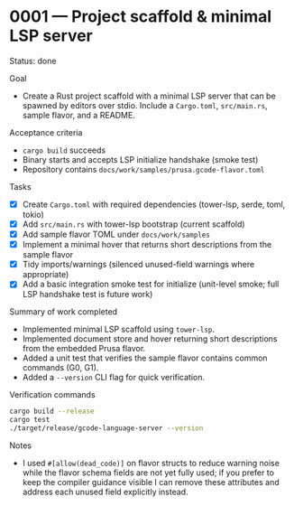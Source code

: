 # 0001 — Project scaffold & minimal LSP server

Status: done

Goal
- Create a Rust project scaffold with a minimal LSP server that can be spawned by editors over stdio. Include a `Cargo.toml`, `src/main.rs`, sample flavor, and a README.

Acceptance criteria
- `cargo build` succeeds
- Binary starts and accepts LSP initialize handshake (smoke test)
- Repository contains `docs/work/samples/prusa.gcode-flavor.toml`

Tasks
- [x] Create `Cargo.toml` with required dependencies (tower-lsp, serde, toml, tokio)
- [x] Add `src/main.rs` with tower-lsp bootstrap (current scaffold)
- [x] Add sample flavor TOML under `docs/work/samples`
- [x] Implement a minimal hover that returns short descriptions from the sample flavor
- [x] Tidy imports/warnings (silenced unused-field warnings where appropriate)
- [x] Add a basic integration smoke test for initialize (unit-level smoke; full LSP handshake test is future work)

Summary of work completed

- Implemented minimal LSP scaffold using `tower-lsp`.
- Implemented document store and hover returning short descriptions from the embedded Prusa flavor.
- Added a unit test that verifies the sample flavor contains common commands (G0, G1).
- Added a `--version` CLI flag for quick verification.

Verification commands

```bash
cargo build --release
cargo test
./target/release/gcode-language-server --version
```

Notes
- I used `#[allow(dead_code)]` on flavor structs to reduce warning noise while the flavor schema fields are not yet fully used; if you prefer to keep the compiler guidance visible I can remove these attributes and address each unused field explicitly instead.